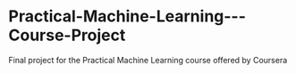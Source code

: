 # Practical-Machine-Learning---Course-Project
Final project for the Practical Machine Learning course offered by Coursera
